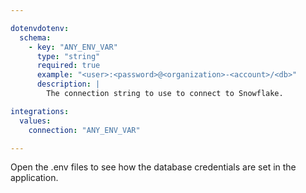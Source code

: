 ```yaml
---

dotenvdotenv:
  schema:
    - key: "ANY_ENV_VAR"
      type: "string"
      required: true
      example: "<user>:<password>@<organization>-<account>/<db>"
      description: |
        The connection string to use to connect to Snowflake.

integrations:
  values:
    connection: "ANY_ENV_VAR"

---
```


Open the .env files to see how the database credentials are set in the application.
